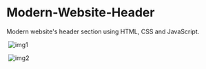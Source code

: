# Modern-Website-Header
Modern website's header section using HTML, CSS and JavaScript.



<img > ![img1](https://user-images.githubusercontent.com/89185976/131254518-9e3c4a8e-7b50-49f0-87df-ec3e19e0d6e4.PNG)   </img>

<img>  ![img2](https://user-images.githubusercontent.com/89185976/131254539-a4adaf98-4ca3-421f-b4bc-cd03eb9dbb62.PNG) </img>
